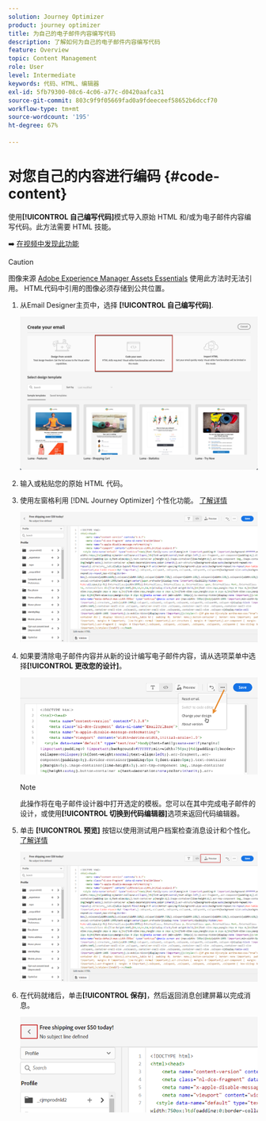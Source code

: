 ```yaml
---
solution: Journey Optimizer
product: journey optimizer
title: 为自己的电子邮件内容编写代码
description: 了解如何为自己的电子邮件内容编写代码
feature: Overview
topic: Content Management
role: User
level: Intermediate
keywords: 代码、HTML、编辑器
exl-id: 5fb79300-08c6-4c06-a77c-d0420aafca31
source-git-commit: 803c9f9f05669fad0a9fdeeceef58652b6dccf70
workflow-type: tm+mt
source-wordcount: '195'
ht-degree: 67%

---
```


# 对您自己的内容进行编码 {#code-content}

使用&#x200B;**[!UICONTROL 自己编写代码]**&#x200B;模式导入原始 HTML 和/或为电子邮件内容编写代码。此方法需要 HTML 技能。

➡️ [在视频中发现此功能](#video)

>[!CAUTION]
>
> 图像来源 [Adobe Experience Manager Assets Essentials](assets-essentials.md) 使用此方法时无法引用。 HTML代码中引用的图像必须存储到公共位置。

1. 从Email Designer主页中，选择 **[!UICONTROL 自己编写代码]**.

   ![](assets/code-your-own.png)

1. 输入或粘贴您的原始 HTML 代码。

1. 使用左窗格利用 [!DNL Journey Optimizer] 个性化功能。 [了解详情](../personalization/personalize.md)

   ![](assets/code-editor.png)

1. 如果要清除电子邮件内容并从新的设计编写电子邮件内容，请从选项菜单中选择&#x200B;**[!UICONTROL 更改您的设计]**。

   ![](assets/code-editor-change-design.png)

   >[!NOTE]
   >
   >此操作将在电子邮件设计器中打开选定的模板。您可以在其中完成电子邮件的设计，或使用&#x200B;**[!UICONTROL 切换到代码编辑器]**&#x200B;选项来返回代码编辑器。

1. 单击 **[!UICONTROL 预览]** 按钮以使用测试用户档案检查消息设计和个性化。 [了解详情](preview.md)

   ![](assets/code-editor-preview.png)

1. 在代码就绪后，单击&#x200B;**[!UICONTROL 保存]**，然后返回消息创建屏幕以完成消息。

   ![](assets/code-editor-save.png)
